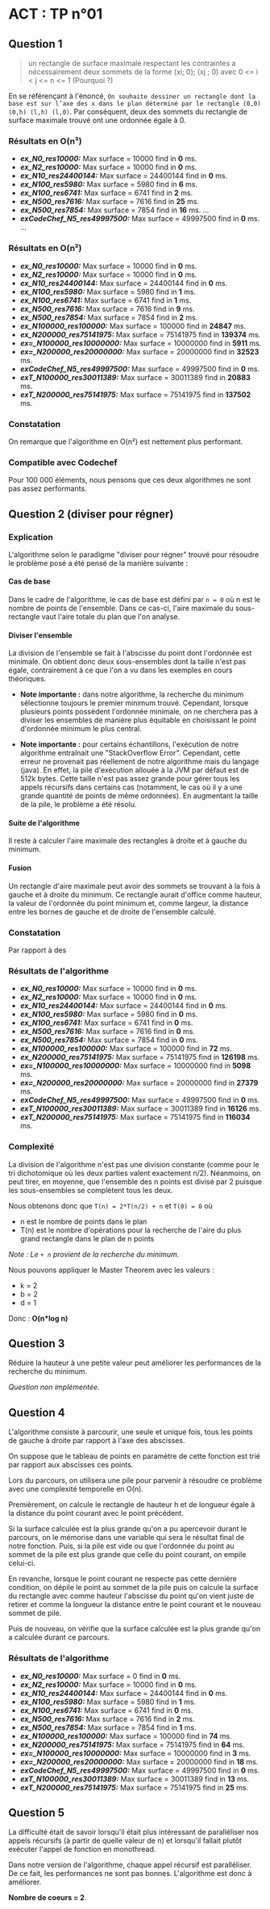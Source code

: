 # ACT : TP n°01

## Question 1

> un rectangle de surface maximale respectant
les contraintes a nécessairement deux sommets de la forme (xi; 0); (xj ; 0) avec 0 <= i < j <= n <= 1
(Pourquoi ?)

En se référençant à l'énoncé, ``On souhaite dessiner un rectangle dont la base est sur l’axe des x dans le plan déterminé par le rectangle (0,0) (0,h) (l,h) (l,0)``.  Par conséquent, deux des sommets du rectangle de surface maximale trouvé ont une ordonnée égale à 0.

### Résultats en O(n³)
- ***ex_N0_res10000:*** Max surface = 10000 find in **0** ms.
- ***ex_N2_res10000:*** Max surface = 10000 find in **0** ms.
- ***ex_N10_res24400144:*** Max surface = 24400144 find in **0** ms.
- ***ex_N100_res5980:*** Max surface = 5980 find in **6** ms.
- ***ex_N100_res6741:*** Max surface = 6741 find in **2** ms.
- ***ex_N500_res7616:*** Max surface = 7616 find in **25** ms.
- ***ex_N500_res7854:*** Max surface = 7854 find in **16** ms.
…
- ***exCodeChef_N5_res49997500:*** Max surface = 49997500 find in **0** ms.
…

### Résultats en O(n²)
- ***ex_N0_res10000:*** Max surface = 10000 find in **0** ms.
- ***ex_N2_res10000:*** Max surface = 10000 find in **0** ms.
- ***ex_N10_res24400144:*** Max surface = 24400144 find in **0** ms.
- ***ex_N100_res5980:*** Max surface = 5980 find in **1** ms.
- ***ex_N100_res6741:*** Max surface = 6741 find in **1** ms.
- ***ex_N500_res7616:*** Max surface = 7616 find in **9** ms.
- ***ex_N500_res7854:*** Max surface = 7854 find in **2** ms.
- ***ex_N100000_res100000:*** Max surface = 100000 find in **24847** ms.
- ***ex_N200000_res75141975:*** Max surface = 75141975 find in **139374** ms.
- ***ex=_N100000_res10000000:*** Max surface = 10000000 find in **5911** ms.
- ***ex=_N200000_res20000000:*** Max surface = 20000000 find in **32523** ms.
- ***exCodeChef_N5_res49997500:*** Max surface = 49997500 find in **0** ms.
- ***exT_N100000_res30011389:*** Max surface = 30011389 find in **20883** ms.
- ***exT_N200000_res75141975:*** Max surface = 75141975 find in **137502** ms.

### Constatation
On remarque que l'algorithme en O(n²) est nettement plus performant.

### Compatible avec Codechef
Pour 100 000 éléments, nous pensons que ces deux algorithmes ne sont pas assez performants.



## Question 2 (diviser pour régner)
### Explication
L'algorithme selon le paradigme "diviser pour régner" trouvé pour résoudre le problème posé a été pensé de la manière suivante :

#### Cas de base
Dans le cadre de l'algorithme, le cas de base est défini par
``n = 0`` où n est le nombre de points de l'ensemble. Dans ce cas-ci, l'aire maximale du sous-rectangle vaut l'aire totale du plan que l'on analyse.

#### Diviser l'ensemble
La division de l'ensemble se fait à l'abscisse du point dont l'ordonnée est minimale. On obtient donc deux sous-ensembles dont la taille n'est pas égale, contrairement à ce que l'on a vu dans les exemples en cours théoriques.

- **Note importante :** dans notre algorithme, la recherche du minimum sélectionne toujours le premier minimum trouvé. Cependant, lorsque plusieurs points possèdent l'ordonnée minimale, on ne cherchera pas à diviser les ensembles de manière plus équitable en choisissant le point d'ordonnée minimum le plus central.

- **Note importante :** pour certains échantillons, l'exécution de notre algorithme entraînait une "StackOverflow Error". Cependant, cette erreur ne provenait pas réellement de notre algorithme mais du langage (java). En effet, la pile d'exécution allouée à la JVM par défaut est de 512k bytes. Cette taille n'est pas assez grande pour gérer tous les appels récursifs dans certains cas (notamment, le cas où il y a une grande quantité de points de même ordonnées). En augmentant la taille de la pile, le problème a été résolu.


#### Suite de l'algorithme
Il reste à calculer l'aire maximale des rectangles à droite et à gauche du minimum.

#### Fusion
Un rectangle d'aire maximale peut avoir des sommets se trouvant à la fois à gauche et à droite du minimum. Ce rectangle aurait d'office comme hauteur, la valeur de l'ordonnée du point minimum et, comme largeur, la distance entre les bornes de gauche et de droite de l'ensemble calculé.

### Constatation
Par rapport à des 

### Résultats de l'algorithme
- ***ex_N0_res10000:*** Max surface = 10000 find in **0** ms.
- ***ex_N2_res10000:*** Max surface = 10000 find in **0** ms.
- ***ex_N10_res24400144:*** Max surface = 24400144 find in **0** ms.
- ***ex_N100_res5980:*** Max surface = 5980 find in **0** ms.
- ***ex_N100_res6741:*** Max surface = 6741 find in **0** ms.
- ***ex_N500_res7616:*** Max surface = 7616 find in **0** ms.
- ***ex_N500_res7854:*** Max surface = 7854 find in **0** ms.
- ***ex_N100000_res100000:*** Max surface = 100000 find in **72** ms.
- ***ex_N200000_res75141975:*** Max surface = 75141975 find in **126198** ms.
- ***ex=_N100000_res10000000:*** Max surface = 10000000 find in **5098** ms.
- ***ex=_N200000_res20000000:*** Max surface = 20000000 find in **27379** ms.
- ***exCodeChef_N5_res49997500:*** Max surface = 49997500 find in **0** ms.
- ***exT_N100000_res30011389:*** Max surface = 30011389 find in **16126** ms.
- ***exT_N200000_res75141975:*** Max surface = 75141975 find in **116034** ms.

### Complexité
La division de l'algorithme n'est pas une division constante (comme pour le tri dichotomique où les deux parties valent exactement n/2). Néanmoins, on peut tirer, en moyenne, que l'ensemble des n points est divisé par 2 puisque les sous-ensembles se complètent tous les deux.

Nous obtenons donc que ``T(n) = 2*T(n/2) + n`` et ``T(0) = 0`` où
- n est le nombre de points dans le plan
- T(n) est le nombre d'opérations pour la recherche de l'aire du plus grand rectangle dans le plan de n points

*Note : Le ``+ n`` provient de la recherche du minimum.*

Nous pouvons appliquer le Master Theorem avec les valeurs :
- k = 2
- b = 2
- d = 1

Donc : **O(n*log n)**


## Question 3
Réduire la hauteur à une petite valeur peut améliorer les performances de la recherche du minimum.

*Question non implémentée.*

## Question 4
L'algorithme consiste à parcourir, une seule et unique fois, tous les points de gauche à droite par rapport à l'axe des abscisses. 

On suppose que le tableau de points en paramètre de cette fonction est trié par rapport aux abscisses ces points.

Lors du parcours, on utilisera une pile pour parvenir à résoudre ce problème avec une complexité temporelle en O(n). 

Premièrement, on calcule le rectangle de hauteur h et de longueur égale à la distance du point courant avec le point précédent. 

Si la surface calculée est la plus grande qu'on a pu apercevoir durant le parcours, on le mémorise dans une variable qui sera le résultat final de notre fonction. 
Puis, si la pile est vide ou que l'ordonnée du point au sommet de la pile est plus grande que celle du point courant, on empile celui-ci. 

En revanche, lorsque le point courant ne respecte pas cette dernière condition, on dépile le point au sommet de la pile puis on calcule la surface du rectangle avec 
comme hauteur l'abscisse du point qu'on vient juste de retirer et comme la longueur la distance entre le point courant et le nouveau sommet de pile. 

Puis de nouveau, on vérifie que la surface calculée est la plus grande qu'on a calculée durant ce parcours.

### Résultats de l'algorithme
- ***ex_N0_res10000:*** Max surface = 0 find in **0** ms.
- ***ex_N2_res10000:*** Max surface = 10000 find in **0** ms.
- ***ex_N10_res24400144:*** Max surface = 24400144 find in **0** ms.
- ***ex_N100_res5980:*** Max surface = 5980 find in **1** ms.
- ***ex_N100_res6741:*** Max surface = 6741 find in **0** ms.
- ***ex_N500_res7616:*** Max surface = 7616 find in **2** ms.
- ***ex_N500_res7854:*** Max surface = 7854 find in **1** ms.
- ***ex_N100000_res100000:*** Max surface = 100000 find in **74** ms.
- ***ex_N200000_res75141975:*** Max surface = 75141975 find in **64** ms.
- ***ex=_N100000_res10000000:*** Max surface = 10000000 find in **3** ms.
- ***ex=_N200000_res20000000:*** Max surface = 20000000 find in **18** ms.
- ***exCodeChef_N5_res49997500:*** Max surface = 49997500 find in **0** ms.
- ***exT_N100000_res30011389:*** Max surface = 30011389 find in **13** ms.
- ***exT_N200000_res75141975:*** Max surface = 75141975 find in **25** ms.


## Question 5
La difficulté était de savoir lorsqu'il était plus intéressant de paralléliser nos appels récursifs (à partir de quelle valeur de n) et lorsqu'il fallait plutôt exécuter l'appel de fonction en monothread.

Dans notre version de l'algorithme, chaque appel récursif est paralléliser. De ce fait, les performances ne sont pas bonnes. L'algorithme est donc à améliorer.

**Nombre de coeurs = 2**.